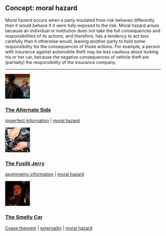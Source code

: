 ## Concept: moral hazard

Moral hazard occurs when a party insulated from risk behaves differently than it would behave if it were fully exposed to the risk. Moral hazard arises because an individual or institution does not take the full consequences and responsibilities of its actions, and therefore, has a tendency to act less carefully than it otherwise would, leaving another party to hold some responsibility for the consequences of those actions. For example, a person with insurance against automobile theft may be less cautious about locking his or her car, because the negative consequences of vehicle theft are (partially) the responsibility of the insurance company.

<hr>
<div class="clip-listing">
<img src="media/icons/alternate_side.jpg" alt="The Alternate Side icon">

### [The Alternate Side](../../clip/23/)

[imperfect information](/concept/imperfect-information/) | [moral hazard](/concept/moral-hazard/)
</div>

<div class="clip-listing">
<img src="media/icons/fusilli_jerry_clip2.jpg" alt="The Fusilli Jerry icon">

### [The Fusilli Jerry](../../clip/63/)

[asymmetric information](/concept/asymmetric-information/) | [moral hazard](/concept/moral-hazard/)
</div>

<div class="clip-listing">
<img src="media/icons/smelly_car.jpg" alt="The Smelly Car icon">

### [The Smelly Car](../../clip/36/)

[Coase theorem](/concept/coase-theorem/) | [externality](/concept/externality/) | [moral hazard](/concept/moral-hazard/)
</div>

